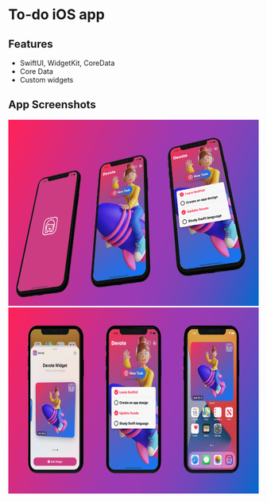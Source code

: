 #  To-do iOS app

## Features
- SwiftUI, WidgetKit, CoreData
- Core Data
- Custom widgets

## App Screenshots

<img src="./Readme/devote1.jpg" height="375"/>
<img src="./Readme/devote.jpg" height="375"/>

